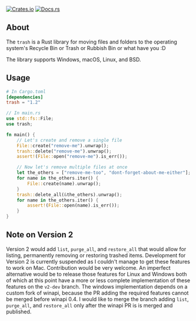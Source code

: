 
[![Crates.io](https://img.shields.io/crates/v/trash?color=mediumvioletred)](https://crates.io/crates/trash)
[![Docs.rs](https://docs.rs/trash/badge.svg)](https://docs.rs/trash)



## About

The `trash` is a Rust library for moving files and folders to the operating system's Recycle Bin or Trash or Rubbish Bin or what have you :D

The library supports Windows, macOS, Linux, and BSD.

## Usage

```toml
# In Cargo.toml
[dependencies]
trash = "1.2"
```

```rust
// In main.rs
use std::fs::File;
use trash;

fn main() {
    // Let's create and remove a single file
    File::create("remove-me").unwrap();
    trash::delete("remove-me").unwrap();
    assert!(File::open("remove-me").is_err());

    // Now let's remove multiple files at once
    let the_others = ["remove-me-too", "dont-forget-about-me-either"];
    for name in the_others.iter() {
        File::create(name).unwrap();
    }
    trash::delete_all(&the_others).unwrap();
    for name in the_others.iter() {
        assert!(File::open(name).is_err());
    }
}
```

## Note on Version 2

Version 2 would add `list`, `purge_all`, and `restore_all` that would allow for listing, permanently removing or restoring trashed items.
Development for Version 2 is currently suspended as I couldn't manage to get these features to work on Mac. Contribution would be very welcome.
An imperfect alternative would be to release those features for Linux and Windows both of which at this point have a more or less complete implementation of these features on the `v2-dev` branch. The windows implementation depends on a custom fork of winapi, because the PR adding the required features cannot be merged before winapi 0.4. I would like to merge the branch adding `list`, `purge_all`, and `restore_all` only after the winapi PR is is merged and published.
